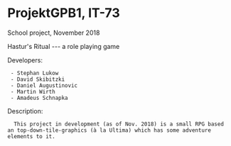# ProjektGPB1, IT-73
School project, November 2018


Hastur's Ritual ---  a role playing game
  
  Developers:
    
     - Stephan Lukow
     - David Skibitzki
     - Daniel Augustinovic
     - Martin Wirth
     - Amadeus Schnapka
     
     
  Description:
      
      This project in development (as of Nov. 2018) is a small RPG based an top-down-tile-graphics (à la Ultima) which has some adventure elements to it. 
     
